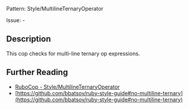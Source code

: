 Pattern: Style/MultilineTernaryOperator

Issue: -

## Description

This cop checks for multi-line ternary op expressions.

## Further Reading

* [RuboCop - Style/MultilineTernaryOperator](https://rubocop.readthedocs.io/en/latest/cops_style/#stylemultilineternaryoperator)
* [https://github.com/bbatsov/ruby-style-guide#no-multiline-ternary](https://github.com/bbatsov/ruby-style-guide#no-multiline-ternary)

